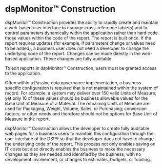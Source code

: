 # dspMonitor™ Construction

dspMonitor™ Construction provides the ability to rapidly create and
maintain a web-based user interface to manage cross-reference table(s)
and to control parameters dynamically within the application rather than
hard code those values within the code of the report. The report is
built once. If the report requires updates (for example, if parameters
change or values need to be added), a business user does not need a
developer to change the underlying code of the report. Changes can be
made directly in the web-based application. These changes are fully
auditable.

To edit reports in dspMonitor™ Construction, users must be granted
access to the application.

Often within a Passive data governance implementation, a
business-specific configuration is required that is not maintained
within the system of record. For example, a system may deliver over 150
valid Units of Measure, yet only 10 of these values should be business
allowable values for the Base Unit of Measure of a Material. The
remaining Units of Measure are used for Packaging, Weight, Volume,
Sales, or Purchasing; conversion factors; or other needs and therefore
should not be options for Base Unit of Measure in the report.

dspMonitor™ Construction allows the developer to create fully auditable
web pages for a business users to maintain this configuration through
the user interface of the DSP® so that the developer does not have to
change the underlying code of the report. This process not only enables
saving on IT costs but also directly enables the business to make the
necessary changes as they are needed and identified by the business,
with no development involvement, or changes to estimates, budgets, or
funding.
